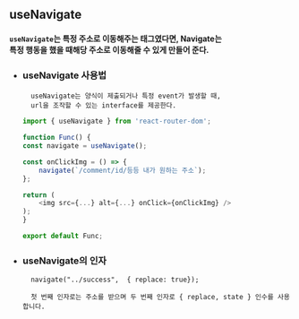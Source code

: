 ## useNavigate 

#### `useNavigate`는 특정 주소로 이동해주는 태그였다면, Navigate는 <br>특정 행동을 했을 때해당 주소로 이동해줄 수 있게 만들어 준다.




+ ### useNavigate 사용법

        useNavigate는 양식이 제출되거나 특정 event가 발생할 때,  
        url을 조작할 수 있는 interface를 제공한다.

    ```js
    import { useNavigate } from 'react-router-dom';

    function Func() {
    const navigate = useNavigate();

    const onClickImg = () => {
        navigate(`/comment/id/등등 내가 원하는 주소`);
    };

    return (
        <img src={...} alt={...} onClick={onClickImg} />
    );
    }

    export default Func;
    ```


+ ### useNavigate의 인자

        navigate("../success",  { replace: true});

        첫 번째 인자로는 주소를 받으며 두 번째 인자로 { replace, state } 인수를 사용합니다.